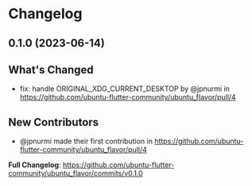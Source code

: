 # Changelog

## 0.1.0 (2023-06-14)

## What's Changed
* fix: handle ORIGINAL_XDG_CURRENT_DESKTOP by @jpnurmi in https://github.com/ubuntu-flutter-community/ubuntu_flavor/pull/4

## New Contributors
* @jpnurmi made their first contribution in https://github.com/ubuntu-flutter-community/ubuntu_flavor/pull/4

**Full Changelog**: https://github.com/ubuntu-flutter-community/ubuntu_flavor/commits/v0.1.0
